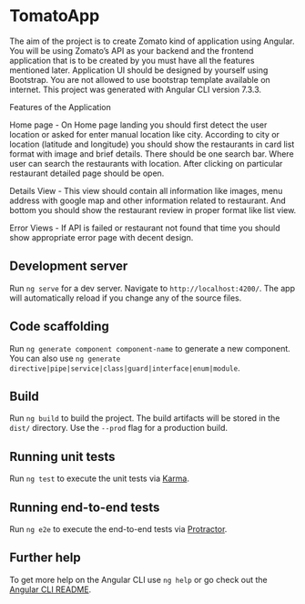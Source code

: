 # TomatoApp

The aim of the project is to create Zomato kind of application using Angular. You will be using Zomato’s API as your backend and the frontend application that is to be created by you must have all the features mentioned later. Application UI should be designed by yourself using Bootstrap. You are not allowed to use bootstrap template available on internet. This project was generated with Angular CLI version 7.3.3.

Features of the Application

Home page - On Home page landing you should first detect the user location or asked for enter manual location like city. According to city or location (latitude and longitude) you should show the restaurants in card list format with image and brief details. There should be one search bar. Where user can search the restaurants with location. After clicking on particular restaurant detailed page should be open.

Details View - This view should contain all information like images, menu address with google map and other information related to restaurant. And bottom you should show the restaurant review in proper format like list view.

Error Views - If API is failed or restaurant not found that time you should show appropriate error page with decent design.

## Development server

Run `ng serve` for a dev server. Navigate to `http://localhost:4200/`. The app will automatically reload if you change any of the source files.

## Code scaffolding

Run `ng generate component component-name` to generate a new component. You can also use `ng generate directive|pipe|service|class|guard|interface|enum|module`.

## Build

Run `ng build` to build the project. The build artifacts will be stored in the `dist/` directory. Use the `--prod` flag for a production build.

## Running unit tests

Run `ng test` to execute the unit tests via [Karma](https://karma-runner.github.io).

## Running end-to-end tests

Run `ng e2e` to execute the end-to-end tests via [Protractor](http://www.protractortest.org/).

## Further help

To get more help on the Angular CLI use `ng help` or go check out the [Angular CLI README](https://github.com/angular/angular-cli/blob/master/README.md).
